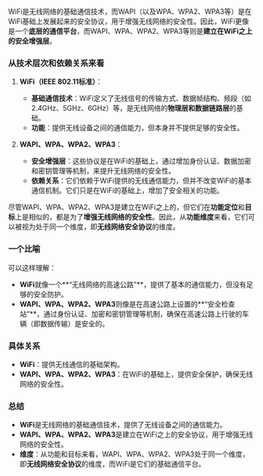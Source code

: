 
WiFi是无线网络的基础通信技术，而WAPI（以及WPA、WPA2、WPA3等）是在WiFi基础上发展起来的安全协议，用于增强无线网络的安全性。因此，WiFi更像是一个**底层的通信平台**，而WAPI、WPA、WPA2、WPA3等则是**建立在WiFi之上的安全增强层**。

### 从技术层次和依赖关系来看

1. **WiFi（IEEE 802.11标准）**：
    
    - **基础通信技术**：WiFi定义了无线信号的传输方式、数据帧结构、频段（如2.4GHz、5GHz、6GHz）等，是无线网络的**物理层和数据链路层**的基础。
    - **功能**：提供无线设备之间的通信能力，但本身并不提供足够的安全性。
        
2. **WAPI、WPA、WPA2、WPA3**：
    
    - **安全增强层**：这些协议是在WiFi的基础上，通过增加身份认证、数据加密和密钥管理等机制，来提升无线网络的安全性。
    - **依赖关系**：它们依赖于WiFi提供的无线通信能力，但并不改变WiFi的基本通信机制。它们只是在WiFi的基础上，增加了安全相关的功能。

尽管WAPI、WPA、WPA2、WPA3是建立在WiFi之上的，但它们在**功能定位**和**目标**上是相似的，都是为了**增强无线网络的安全性**。因此，从**功能维度**来看，它们可以被视为处于同一个维度，即**无线网络安全协议**的维度。

### 一个比喻

可以这样理解：

- **WiFi**就像一个**“无线网络的高速公路”**，提供了基本的通信能力，但没有足够的安全防护。
- **WAPI、WPA、WPA2、WPA3**则像是在高速公路上设置的**“安全检查站”**，通过身份认证、加密和密钥管理等机制，确保在高速公路上行驶的车辆（即数据传输）是安全的。

### 具体关系

- **WiFi**：提供无线通信的基础架构。
- **WAPI、WPA、WPA2、WPA3**：在WiFi的基础上，提供安全保护，确保无线网络的安全性。

### 总结

- **WiFi**是无线网络的基础通信技术，提供了无线设备之间的通信能力。
- **WAPI、WPA、WPA2、WPA3**是建立在WiFi之上的安全协议，用于增强无线网络的安全性。
- **维度**：从功能和目标来看，WAPI、WPA、WPA2、WPA3处于同一个维度，即**无线网络安全协议**的维度，而WiFi是它们的基础通信平台。